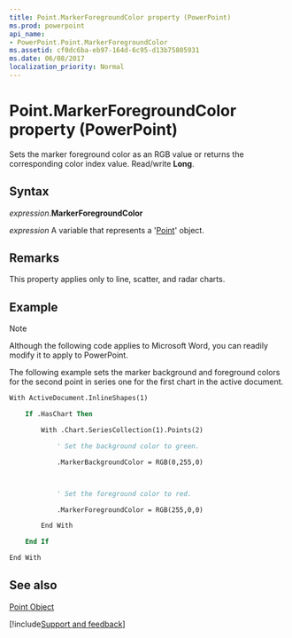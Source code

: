 ```yaml
---
title: Point.MarkerForegroundColor property (PowerPoint)
ms.prod: powerpoint
api_name:
- PowerPoint.Point.MarkerForegroundColor
ms.assetid: cf0dc6ba-eb97-164d-6c95-d13b75805931
ms.date: 06/08/2017
localization_priority: Normal
---
```



# Point.MarkerForegroundColor property (PowerPoint)

Sets the marker foreground color as an RGB value or returns the corresponding color index value. Read/write  **Long**.


## Syntax

_expression_.**MarkerForegroundColor**

_expression_ A variable that represents a '[Point](PowerPoint.Point.md)' object.


## Remarks

This property applies only to line, scatter, and radar charts. 


## Example




> [!NOTE] 
> Although the following code applies to Microsoft Word, you can readily modify it to apply to PowerPoint.

The following example sets the marker background and foreground colors for the second point in series one for the first chart in the active document.




```vb
With ActiveDocument.InlineShapes(1)

    If .HasChart Then

        With .Chart.SeriesCollection(1).Points(2)

            ' Set the background color to green.

            .MarkerBackgroundColor = RGB(0,255,0)



            ' Set the foreground color to red.

            .MarkerForegroundColor = RGB(255,0,0)

        End With

    End If

End With


```


## See also


[Point Object](PowerPoint.Point.md)

[!include[Support and feedback](~/includes/feedback-boilerplate.md)]